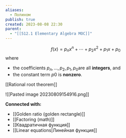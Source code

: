 ```yaml
---
aliases:
  - Полином
publish: true
created: 2023-08-08 22:30
parent:
  - "[[512.1 Elementary Algebra MOC]]"
---
```




$$f(x)=p_n​x^n+⋯+p_2​x^2+p_1​x+p_0​$$
where

- the coefficients $p_n​, …, p_2​, p_1​, p_0​$ are all **integers**, and
- the constant term $p0$​ is **nonzero**.

[[Rational root theorem]]

![[Pasted image 20230809154916.png]]







**Connected with:**
- [[Golden ratio (golden rectangle)]]
- [[Factoring (math)]]
- [[Квадратичная функция]]
-  [[Linear equations|Линейная функция]]



